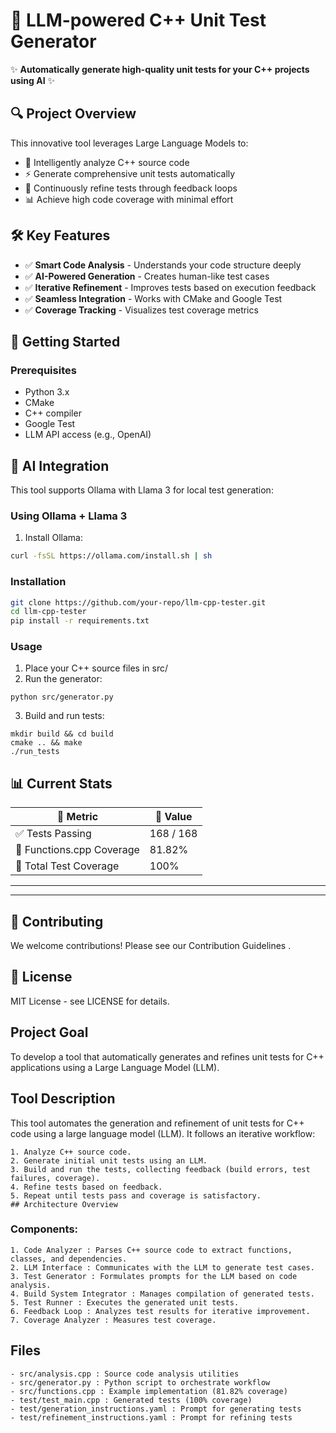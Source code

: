 # 🚀 LLM-powered C++ Unit Test Generator

✨ **Automatically generate high-quality unit tests for your C++ projects using AI** ✨

## 🔍 Project Overview
This innovative tool leverages Large Language Models to:
- 🧠 Intelligently analyze C++ source code
- ⚡ Generate comprehensive unit tests automatically
- 🔄 Continuously refine tests through feedback loops
- 📊 Achieve high code coverage with minimal effort

## 🛠️ Key Features
- ✅ **Smart Code Analysis** - Understands your code structure deeply
- ✅ **AI-Powered Generation** - Creates human-like test cases
- ✅ **Iterative Refinement** - Improves tests based on execution feedback
- ✅ **Seamless Integration** - Works with CMake and Google Test
- ✅ **Coverage Tracking** - Visualizes test coverage metrics

## 🚀 Getting Started
### Prerequisites
- Python 3.x
- CMake
- C++ compiler
- Google Test
- LLM API access (e.g., OpenAI)

## 🤖 AI Integration
This tool supports Ollama with Llama 3 for local test generation:

### Using Ollama + Llama 3
1. Install Ollama:
```bash
curl -fsSL https://ollama.com/install.sh | sh
```

### Installation
```bash
git clone https://github.com/your-repo/llm-cpp-tester.git
cd llm-cpp-tester
pip install -r requirements.txt
```
### Usage
1. Place your C++ source files in src/
2. Run the generator:
```
python src/generator.py
```
3. Build and run tests:
```
mkdir build && cd build
cmake .. && make
./run_tests
```
## 📊 Current Stats

| 🧩 **Metric**              | 🔢 **Value**   |
|---------------------------|----------------|
| ✅ Tests Passing           | 168 / 168      |
| 📄 Functions.cpp Coverage  | 81.82%         |
| 🧪 Total Test Coverage     | 100%           |

---



---    
 
## 🤝 Contributing
We welcome contributions! Please see our Contribution Guidelines .

## 📜 License
MIT License - see LICENSE for details.

## Project Goal
To develop a tool that automatically generates and refines unit tests for C++ applications using a Large Language Model (LLM).

## Tool Description
This tool automates the generation and refinement of unit tests for C++ code using a large language model (LLM). It follows an iterative workflow:
```
1. Analyze C++ source code.
2. Generate initial unit tests using an LLM.
3. Build and run the tests, collecting feedback (build errors, test failures, coverage).
4. Refine tests based on feedback.
5. Repeat until tests pass and coverage is satisfactory.
## Architecture Overview
```
### Components:
```
1. Code Analyzer : Parses C++ source code to extract functions, classes, and dependencies.
2. LLM Interface : Communicates with the LLM to generate test cases.
3. Test Generator : Formulates prompts for the LLM based on code analysis.
4. Build System Integrator : Manages compilation of generated tests.
5. Test Runner : Executes the generated unit tests.
6. Feedback Loop : Analyzes test results for iterative improvement.
7. Coverage Analyzer : Measures test coverage.
```
## Files
```
- src/analysis.cpp : Source code analysis utilities
- src/generator.py : Python script to orchestrate workflow
- src/functions.cpp : Example implementation (81.82% coverage)
- test/test_main.cpp : Generated tests (100% coverage)
- test/generation_instructions.yaml : Prompt for generating tests
- test/refinement_instructions.yaml : Prompt for refining tests
```
